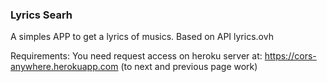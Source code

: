### Lyrics Searh

A simples APP to get a lyrics of musics.
Based on API lyrics.ovh

Requirements: You need request access on heroku server at: https://cors-anywhere.herokuapp.com (to next and previous page work)
